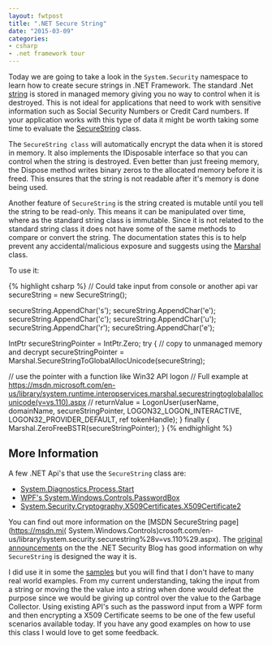 ```yaml
---
layout: fwtpost
title: ".NET Secure String"
date: "2015-03-09"
categories:
- csharp
- .net framework tour
---
```



Today we are going to take a look in the ```System.Security``` namespace to learn how to create secure strings in .NET Framework.  The standard .Net  [string](https://msdn.microsoft.com/en-us/library/362314fe.aspx) is stored in managed memory giving you no way to control when it is destroyed.  This is not ideal for applications that need to work with sensitive information such as Social Security Numbers or Credit Card numbers.  If your application works with this type of data it might be worth taking some time to evaluate the [SecureString](https://msdn.microsoft.com/en-us/library/system.security.securestring(v=vs.110).aspx) class.

The ```SecureString class``` will automatically encrypt the data when it is stored in memory.   It also implements the IDisposable interface so that you can control when the string is destroyed.  Even better than just freeing memory, the Dispose method writes binary zeros to the allocated memory before it is freed.  This ensures that the string is not readable after it's memory is done being used.

Another feature of ```SecureString``` is the string created is mutable until you tell the string to be read-only.  This means it can be manipulated over time, where as the standard string class is immutable.  Since it is not related to the standard string class it does not have some of the same methods to compare or convert the string.  The documentation states this is to help prevent any accidental/malicious exposure and suggests using the [Marshal](https://msdn.microsoft.com/en-us/library/system.runtime.interopservices.marshal(v=vs.110).aspx) class.

To use it:

{% highlight csharp %}
//  Could take input from console or another api
var secureString = new SecureString();

secureString.AppendChar('s');
secureString.AppendChar('e');
secureString.AppendChar('c');
secureString.AppendChar('u');
secureString.AppendChar('r');
secureString.AppendChar('e');

IntPtr secureStringPointer = IntPtr.Zero;
try
{
  // copy to unmanaged memory and decrypt
  secureStringPointer = Marshal.SecureStringToGlobalAllocUnicode(secureString);

  // use the pointer with a function like Win32 API logon
  // Full example at https://msdn.microsoft.com/en-us/library/system.runtime.interopservices.marshal.securestringtoglobalallocunicode(v=vs.110).aspx
  // returnValue = LogonUser(userName, domainName, secureStringPointer, LOGON32_LOGON_INTERACTIVE, LOGON32_PROVIDER_DEFAULT, ref tokenHandle);
}
finally
{
  Marshal.ZeroFreeBSTR(secureStringPointer);
}
{% endhighlight %}

## More Information
A few .NET Api's that use the ```SecureString``` class are:

- [System.Diagnostics.Process.Start](https://msdn.microsoft.com/en-us/library/ed04yy3t(v=vs.110).aspx)
- [WPF's  System.Windows.Controls.PasswordBox](https://msdn.microsoft.com/en-us/library/system.windows.controls.passwordbox.securepassword(v=vs.110).aspx)
-  [System.Security.Cryptography.X509Certificates.X509Certificate2](https://msdn.microsoft.com/en-us/library/ms148419(v=vs.110).aspx)

You can find out more information on the [MSDN SecureString page](https://msdn.mi( System.Windows.Controls)crosoft.com/en-us/library/system.security.securestring%28v=vs.110%29.aspx). The [original announcements](http://blogs.msdn.com/b/shawnfa/archive/2006/11/01/securestring-redux.aspx) on the the .NET Security Blog  has good information on why ```SecureString``` is designed the way it is.

I did use it in some the [samples](https://github.com/jsturtevant/DotNetTour) but you will find that I don't have to many real world examples. From my current understanding, taking the input from a string or moving the the value into a string when done would defeat the purpose since we would be giving up control over the value to the Garbage Collector.  Using existing API's such as the password input from a WPF form and then encrypting a X509 Certificate seems to be one of the few useful scenarios available today.   If you have any good examples on how to use this class I would love to get some feedback.
